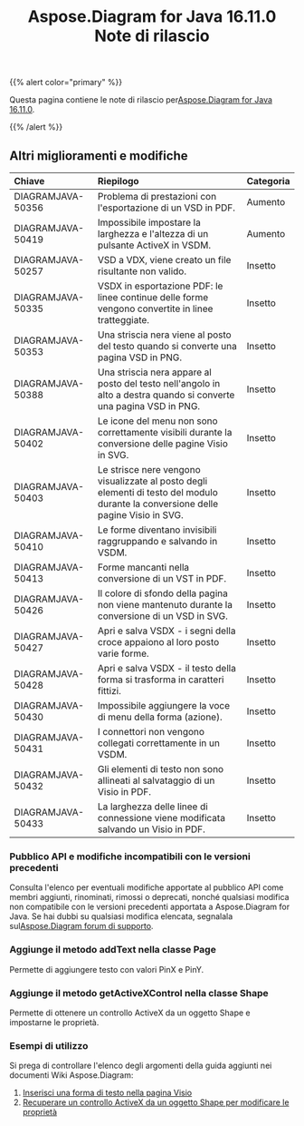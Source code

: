 ﻿---
title: Aspose.Diagram for Java 16.11.0 Note di rilascio
type: docs
weight: 20
url: /it/java/aspose-diagram-for-java-16-11-0-release-notes/
---
{{% alert color="primary" %}} 

 Questa pagina contiene le note di rilascio per[Aspose.Diagram for Java 16.11.0](https://docs.aspose.com/diagram/java/aspose-diagram-for-java-16-11-0-release-notes/).

{{% /alert %}} 
## **Altri miglioramenti e modifiche**

|**Chiave**|**Riepilogo**|**Categoria**|
|:- |:- |:- |
|DIAGRAMJAVA-50356|Problema di prestazioni con l'esportazione di un VSD in PDF.|Aumento|
|DIAGRAMJAVA-50419|Impossibile impostare la larghezza e l'altezza di un pulsante ActiveX in VSDM.|Aumento|
|DIAGRAMJAVA-50257|VSD a VDX, viene creato un file risultante non valido.|Insetto|
|DIAGRAMJAVA-50335|VSDX in esportazione PDF: le linee continue delle forme vengono convertite in linee tratteggiate.|Insetto|
|DIAGRAMJAVA-50353|Una striscia nera viene al posto del testo quando si converte una pagina VSD in PNG.|Insetto|
|DIAGRAMJAVA-50388|Una striscia nera appare al posto del testo nell'angolo in alto a destra quando si converte una pagina VSD in PNG.|Insetto|
|DIAGRAMJAVA-50402|Le icone del menu non sono correttamente visibili durante la conversione delle pagine Visio in SVG.|Insetto|
|DIAGRAMJAVA-50403|Le strisce nere vengono visualizzate al posto degli elementi di testo del modulo durante la conversione delle pagine Visio in SVG.|Insetto|
|DIAGRAMJAVA-50410|Le forme diventano invisibili raggruppando e salvando in VSDM.|Insetto|
|DIAGRAMJAVA-50413|Forme mancanti nella conversione di un VST in PDF.|Insetto|
|DIAGRAMJAVA-50426|Il colore di sfondo della pagina non viene mantenuto durante la conversione di un VSD in SVG.|Insetto|
|DIAGRAMJAVA-50427|Apri e salva VSDX - i segni della croce appaiono al loro posto varie forme.|Insetto|
|DIAGRAMJAVA-50428|Apri e salva VSDX - il testo della forma si trasforma in caratteri fittizi.|Insetto|
|DIAGRAMJAVA-50430|Impossibile aggiungere la voce di menu della forma (azione).|Insetto|
|DIAGRAMJAVA-50431|I connettori non vengono collegati correttamente in un VSDM.|Insetto|
|DIAGRAMJAVA-50432|Gli elementi di testo non sono allineati al salvataggio di un Visio in PDF.|Insetto|
|DIAGRAMJAVA-50433|La larghezza delle linee di connessione viene modificata salvando un Visio in PDF.|Insetto|
### **Pubblico API e modifiche incompatibili con le versioni precedenti**
Consulta l'elenco per eventuali modifiche apportate al pubblico API come membri aggiunti, rinominati, rimossi o deprecati, nonché qualsiasi modifica non compatibile con le versioni precedenti apportata a Aspose.Diagram for Java. Se hai dubbi su qualsiasi modifica elencata, segnalala sul[Aspose.Diagram forum di supporto](https://forum.aspose.com/c/diagram/17).
### **Aggiunge il metodo addText nella classe Page**
Permette di aggiungere testo con valori PinX e PinY.
### **Aggiunge il metodo getActiveXControl nella classe Shape**
Permette di ottenere un controllo ActiveX da un oggetto Shape e impostarne le proprietà.
### **Esempi di utilizzo**
Si prega di controllare l'elenco degli argomenti della guida aggiunti nei documenti Wiki Aspose.Diagram:

1. [Inserisci una forma di testo nella pagina Visio](/diagram/it/java/working-with-text/#insert-a-text-shape-in-the-visio-page)
1. [Recuperare un controllo ActiveX da un oggetto Shape per modificare le proprietà](/diagram/it/java/retrieve-an-activex-control-from-a-shape-object-to-modify-properties/)
